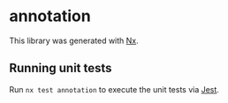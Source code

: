 # annotation

This library was generated with [Nx](https://nx.dev).

## Running unit tests

Run `nx test annotation` to execute the unit tests via [Jest](https://jestjs.io).
